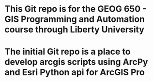 # This Git repo is for the GEOG 650 - GIS Programming and Automation course through Liberty University

# The initial Git repo is a place to develop arcgis scripts using ArcPy and Esri Python api for ArcGIS Pro
